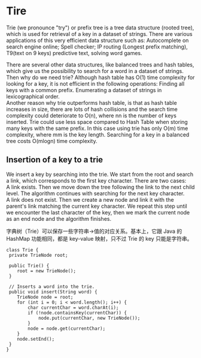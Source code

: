 # Tire     
Trie (we pronounce "try") or prefix tree is a tree data structure (rooted tree), which is used for retrieval of a key in a dataset of strings. There are various applications of this very efficient data structure such as: Autocomplete on search engine online; Spell checker; IP routing (Longest prefix matching), T9(text on 9 keys) predictive text, solving word games.       

There are several other data structures, like balanced trees and hash tables, which give us the possibility to search for a word in a dataset of strings. Then why do we need trie? Although hash table has O(1) time complexity for looking for a key, it is not efficient in the following operations: Finding all keys with a common prefix. Enumerating a dataset of strings in lexicographical order.     
Another reason why trie outperforms hash table, is that as hash table increases in size, there are lots of hash collisions and the search time complexity could deteriorate to O(n), where nn is the number of keys inserted. Trie could use less space compared to Hash Table when storing many keys with the same prefix. In this case using trie has only O(m) time complexity, where mm is the key length. Searching for a key in a balanced tree costs O(mlogn) time complexity.         

## Insertion of a key to a trie     
We insert a key by searching into the trie. We start from the root and search a link, which corresponds to the first key character. There are two cases:     
A link exists. Then we move down the tree following the link to the next child level. The algorithm continues with searching for the next key character.       
A link does not exist. Then we create a new node and link it with the parent's link matching the current key character. We repeat this step until we encounter the last character of the key, then we mark the current node as an end node and the algorithm finishes.      

字典树（Trie）可以保存一些字符串->值的对应关系。基本上，它跟 Java 的 HashMap 功能相同，都是 key-value 映射，只不过 Trie 的 key 只能是字符串。     

    class Trie {
     private TrieNode root;

     public Trie() {
        root = new TrieNode();
     }

     // Inserts a word into the trie.
     public void insert(String word) {
        TrieNode node = root;
        for (int i = 0; i < word.length(); i++) {
            char currentChar = word.charAt(i);
            if (!node.containsKey(currentChar)) {
                node.put(currentChar, new TrieNode());
            }
            node = node.get(currentChar);
        }
        node.setEnd();
     }
    }





